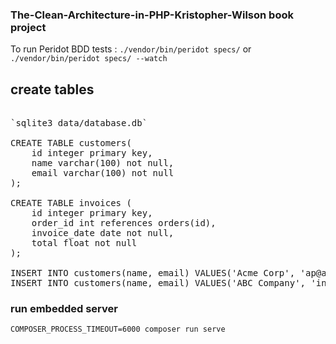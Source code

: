 ### The-Clean-Architecture-in-PHP-Kristopher-Wilson book project

To run Peridot BDD tests :
`./vendor/bin/peridot specs/` or `./vendor/bin/peridot specs/ --watch`


## create tables
<pre>

`sqlite3 data/database.db`

CREATE TABLE customers(
    id integer primary key,
    name varchar(100) not null,
    email varchar(100) not null
);

CREATE TABLE invoices (
    id integer primary key,
    order_id int references orders(id),
    invoice_date date not null,
    total float not null
);

INSERT INTO customers(name, email) VALUES('Acme Corp', 'ap@acme.com');
INSERT INTO customers(name, email) VALUES('ABC Company', 'invoices@abc.com');
</pre>

### run embedded server
`COMPOSER_PROCESS_TIMEOUT=6000 composer run serve`
